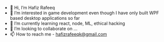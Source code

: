 - 👋 Hi, I’m Hafiz Rafeeq
- 👀 I’m interested in game development even though I have only built WPF based desktop applications so far
- 🌱 I’m currently learning react, node, ML, ethical hacking
- 💞️ I’m looking to collaborate on ...
- 📫 How to reach me - hafizrafeeqk@gmail.com
<!---
hafizraf/hafizraf is a ✨ special ✨ repository because its `README.md` (this file) appears on your GitHub profile.
You can click the Preview link to take a look at your changes.
--->
